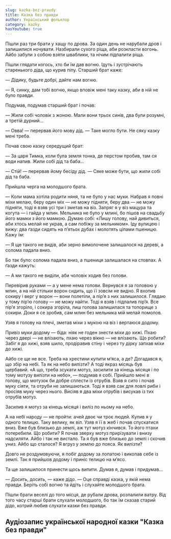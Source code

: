 ```yaml
---
slug: kazka-bez-pravdy
title: Казка без правди
author: Український фольклор
category: kazky
hasYoutube: true
---
```

Пішли раз три брати у хащу по дрова. За один день не нарубали дров і залишилися ночувати. Назбирали сухого ріща, аби розкласти вогонь. Айбо забули з собою взяти шваблики, та нічим підпалити ріща.

Пішли глядати когось, хто би їм дав вогню. Ідуть і зустрічають старенького діда, що курив піпу. Старший брат каже:

— Дідику, будьте добрі, дайте нам вогню.

— Я, синку, дам тобі вогню, якщо вповіж мені таку казку, аби в ній не було правди.

Подумав, подумав старший брат і почав:

— Жили собі чоловік з жоною. Мали вони трьох синів, два були розумні, а третій дурний...

— Овва! — перервав його мову дід. — Таке могло бути. Не сяку казку мені треба.

Почав свою казку середущий брат:

— За царя Тимка, коли була земля тонка, де перстом пробив, там ся води напив. Жили собі дід та баба...

— Стій! — перервав йому бесіду дід. — Сяке може бути, що жили собі дід та баба.

Прийшла черга на молодшого брата.

— Коли мама хотіла родити няня, та не було у нас муки. Набрав я повні міхи мелаю, беру один міх — не можу підняти, беру два — не можу підняти, тоді я взяв усі три і зметав на віз. Запряг я у віз мацура та когута — і гайда у млин.
Мельника не було у млині, бо пішов на свадьбу його мамки з його мамкою. Думаю собі: «Лишу голову, най дивиться, аби хтось мелай не украв, а сам побіжу за мельником». Іду вулицею і вижу: два ґазди сидять на п’ятьох дубах і молотять ціпами пшеницю. Кажу їм:

— Я ще такого не видів, аби зерно вимолочене залишалося на дереві, а солома падала вниз.

Бо так було: солома падала вниз, а пшениця залишалася на стовпах. А ґазди кажуть:

— А ми такого не виділи, аби чоловік ходив без голови.

Перевірив руками — а у мене нема голови. Вернувся я за головою у млин, а на ній стільки ворон сидить, що її зовсім не видно. Я вхопив сокиру і верг у ворон — вони полетіли, а пір’я з них залишилося. Глядаю у тому пір’ю голову — не можу найти. Тоді я взяв і підпалив пір’я. Все пір’я згоріло, і сокира згоріла, лиш голова залишилася та топорище з сокири. Доки я се зробив, сам млин без мельника мій мелай помолов.

Узяв я голову на плечі, зметав міхи з мукою на віз і вертаюся додому.

Привіз муки додому — біда: ніяк не годен знести міхи до хижі. Пхаю через двері — не влізають, пхаю через вікно — не влізають. Що робити? Забіг я до хижі, взяв шило, продіравив стіну і через ту дірку запхав міхи до хижі.

Айбо се ще не все. Треба на хрестини купити м’яса, а де? Догадався я, що збір на небі. Та як на небо вилізти? А тоді якраз місяць був щербавий. «А що, треба зсукати мотуз, засилити за кінець місяця і по тому мотузу вилізти на небо», — подумав я собі. Прийшло мені в голову, що мотузок би добре сплести із отрубів. Взяв я сито і почав муку сіяти, та отруби не залишаються. Тоді я взяв сак для ловлі риби і просіяв муку через нього. Висіяв я два міхи отрубів і висукав із тих отрубів мотуз.

Засилив я мотуз за кінець місяця і виліз по ньому на небо.

А на небі народу — не пройти: ачей двоє чи троє людей. Купив я у одного телицю. Таку велику, як віл. Узяв я її в жеб і почав спускатися вниз. Вже був близько до землі, аж тут мотуз кінчився. То його птахи потеребили. Що робити? Я почав зверху мотуз прирізувати і внизу надсиляти. Айбо і так не вистало. Та я був вже близько до землі і скочив униз. Айбо що сталося? Я вгруз у землю до пояса. Як вилізти?

Довго не роздумовуючи, я побіг додому за лопатою і викопав себе із землі. Так я прийшов додому і приніс телицю на м’ясо.

Та ще залишилося принести щось випити. Думав я, думав і придумав...

— Досить, досить, — каже дідо. — Оце справді казка, у якій нема правди. Беріть собі вогню та йдіть і слухайте молодшого брата.

Пішли брати веселі до того місця, де рубали дрова, розпалили ватру. Від того часу старші брати слухали молодшого, бо так їм сказав старий дідо, котрий любив слухати казки без правди.

## Аудіозапис української народної казки "Казка без правди"

<YoutubeIframe id="eiIO5oiG_0A" className="md:w-4/5" />
